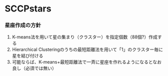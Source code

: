 # SCCPstars
### 星座作成の方針
1. K-means法を用いて星の集まり（クラスター）を指定個数（88個?）作成する
2. Hierarchical Clusteringのうちの最短距離法を用いて「1」のクラスター毎に星を結び付ける
3. 可能ならば、K-means+最短距離法で一斉に星座を作れるようになるとなお良し（必須では無い）
